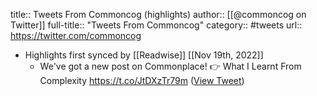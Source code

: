 title:: Tweets From Commoncog (highlights)
author:: [[@commoncog on Twitter]]
full-title:: "Tweets From Commoncog"
category:: #tweets
url:: https://twitter.com/commoncog

- Highlights first synced by [[Readwise]] [[Nov 19th, 2022]]
	- We've got a new post on Commonplace! 👉 What I Learnt From Complexity https://t.co/JtDXzTr79m ([View Tweet](https://twitter.com/commoncog/status/1458127384696209409))